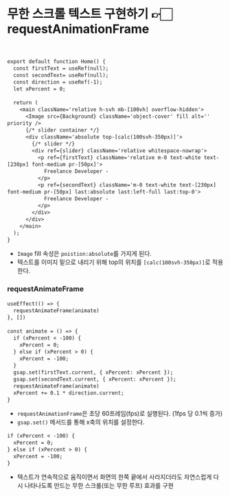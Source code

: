 # 무한 스크롤 텍스트 구현하기 👉🏻 requestAnimationFrame

<figure><img src="../.gitbook/assets/스크린샷 2024-11-01 오후 6.57.20.png" alt=""><figcaption></figcaption></figure>

```tsx
export default function Home() {
  const firstText = useRef(null);
  const secondText= useRef(null);
  const direction = useRef(-1);
  let xPercent = 0;
  
  return (
    <main className='relative h-svh mb-[100vh] overflow-hidden'>
      <Image src={Background} className='object-cover' fill alt='' priority />
      {/* slider container */}
      <div className='absolute top-[calc(100svh-350px)]'>
        {/* slider */}
        <div ref={slider} className='relative whitespace-nowrap'>
          <p ref={firstText} className='relative m-0 text-white text-[230px] font-medium pr-[50px]'>
            Freelance Developer -
          </p>
          <p ref={secondText} className='m-0 text-white text-[230px] font-medium pr-[50px] last:absolute last:left-full last:top-0'>
            Freelance Developer -
          </p>
        </div>
      </div>
    </main>
  );
}
```

* `Image` fill 속성은 `poistion:absolute`를 가지게 된다.&#x20;
* 텍스트를 이미지 밑으로 내리기 위해 top의 위치를 `[calc(100svh-350px)]`로 적용한다.



### requestAnimateFrame

```tsx
useEffect(() => {
  requestAnimateFrame(animate)
}, [])

const animate = () => {
  if (xPercent < -100) {
    xPercent = 0;
  } else if (xPercent > 0) {
    xPercent = -100;
  }
  gsap.set(firstText.current, { xPercent: xPercent });
  gsap.set(secondText.current, { xPercent: xPercent });
  requestAnimateFrame(animate)
  xPercent += 0.1 * direction.current;
}
```

* `requestAnimationFrame`은 초당 60프레임(fps)로 실행된다. (1fps 당 0.1씩 증가)
* `gsap.set()` 메서드를 통해 x축의 위치를 설정한다.&#x20;

```tsx
if (xPercent < -100) {
  xPercent = 0;
} else if (xPercent > 0) {
  xPercent = -100;
}
```

* 텍스트가 연속적으로 움직이면서 화면의 한쪽 끝에서 사라지더라도 자연스럽게 다시 나타나도록 만드는 무한 스크롤(또는 무한 루프) 효과를 구현
